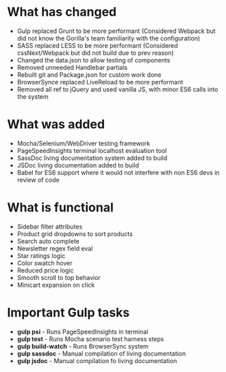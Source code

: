 # What has changed
* Gulp replaced Grunt to be more performant (Considered Webpack but did not know the Gorilla's team familiarity with the configuration)
* SASS replaced LESS to be more performant (Considered cssNext/Webpack but did not build due to prev reason)
* Changed the data.json to allow testing of components
* Removed unneeded Handlebar partials
* Rebuilt git and Package.json for custom work done
* BrowserSynce replaced LiveReload to be more performant
* Removed all ref to jQuery and used vanilla JS, with minor ES6 calls into the system

# What was added
* Mocha/Selenium/WebDriver testing framework
* PageSpeedInsights terminal localhost evaluation tool
* SassDoc living documentation system added to build
* JSDoc living documentation added to build
* Babel for ES6 support where it would not interfere with non ES6 devs in review of code

# What is functional
* Sidebar filter attributes
* Product grid dropdowns to sort products
* Search auto complete
* Newsletter regex field eval
* Star ratings logic
* Color swatch hover
* Reduced price logic
* Smooth scroll to top behavior
* Minicart expansion on click

# Important Gulp tasks
* __gulp psi__ - Runs PageSpeedInsights in terminal
* __gulp test__ - Runs Mocha scenario test harness steps
* __gulp build-watch__ - Runs BrowserSync system
* __gulp sassdoc__ - Manual compilation of living documentation
* __gulp jsdoc__ - Manual compilation fo living documentation
